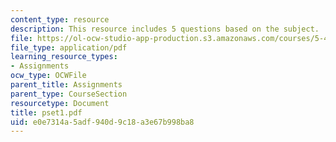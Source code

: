 ```yaml
---
content_type: resource
description: This resource includes 5 questions based on the subject.
file: https://ol-ocw-studio-app-production.s3.amazonaws.com/courses/5-44-organometallic-chemistry-fall-2004/e0e7314a5adf940d9c18a3e67b998ba8_pset1.pdf
file_type: application/pdf
learning_resource_types:
- Assignments
ocw_type: OCWFile
parent_title: Assignments
parent_type: CourseSection
resourcetype: Document
title: pset1.pdf
uid: e0e7314a-5adf-940d-9c18-a3e67b998ba8
---
```

